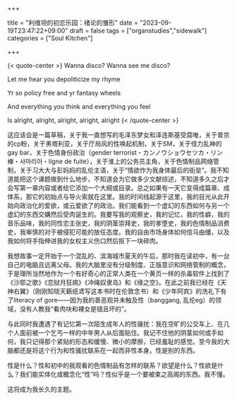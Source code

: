 +++

title = "利维坦的初恋乐园：绪论的雏形"
date = "2023-09-19T23:47:22+09:00"
draft = false
tags = ["organstudies","sidewalk"]
categories = ["Soul Kitchen"]

+++


{< quote-center >}
Wanna disco? Wanna see me disco?<br>

Let me hear you depoliticize my rhyme<br>

Yr so policy free and yr fantasy wheels<br>

And everything you think and everything you feel<br>

Is alright, alright, alright, alright, alright
{< /quote-center >}




这应该会是一篇草稿，关于我一直想写的毛泽东梦女和泽连斯基受腐唯，关于普京的cp粉，关于黑塔利亚，关于厅局风的性唤起机制，关于SM，关于怪力乱神的gay bar，关于色情身份政治（gender terrorist・カンノウショウセツカ・リン棒・사마리아・ligne de fuite），关于淮上的公务员主角，关于色情制品网络管制，关于习大大与彭妈妈的乱伦主语，关于“情欲作为我身体最后的街垒”。我不知道能把这个课题做到什么地步，不知道会为它做多少文献综述，不知道多久之后才会写第一章内容或者给它添加一个大纲或目录。总之如果有一天它变得成篇章、成体系，那它的初始点与导火索就在这里。我的时间线起源于这里，我的目光从此开始向政治化的爱欲，或云爱欲了的政治。我们能看到一个虚幻的东西如何与另一个虚幻的东西交媾然后受肉诞生的。我要写我的观察史，我的记忆，我的性癖，我的音乐品味，我的同性恋主张史，我的阴茎崇拜史，我的爹堕史，我的色情制品消费史，我审慎的对于被侵犯可能的放任态度。我的自由市场身体如何信马由缰，以及我如何将手指伸进我的女权主义伤口然后抠下一块碎肉。

我想故事一定开始于一个混乱的、滨海城市夏天的午后，那时我在读初中，有一台自己的电脑且远离父母。我的大脑里没有分级制度、正版意识和网络管制的概念，于是理所当然地作为一个有好奇心的正常人类在一个黄页一样的杀毒软件上找到了《沙耶之歌》《恋狱月狂病》《冲绳奴隶岛》和《缘之空》。在此之前我已经在《天神右翼》（刚刚知晓天籁纸鸢写这本书时在伦敦念书）和《少年阿宾》的洗礼下有了literacy of gore——因为我的善恶观并未触及性（banggang, 乱伦eg）的领域，没有人教我“看肉块和裸女是错且坏的”。

与此同时我遭遇了有记忆第一次陌生成年人的性骚扰：我在空旷的公交车上、在几个人面前被一个乞丐一样的中年男人从后面贴住。我记不住他的阴茎如何或手如何，我只记得那个紧贴的形态和缓慢、微小的摩擦，已经羞耻的感觉。至今我的大脑都还是将这个行为和性骚扰联系在一起而非性本身。性是别的东西。

性是什么？性和初中的我观看的色情制品有怎样的联系？欲望是什么？性欲是什么？我们能实体化或概念化“性”吗？性似乎是一个要被束之高阁的东西。我不懂。

这将成为我长久的主题。
